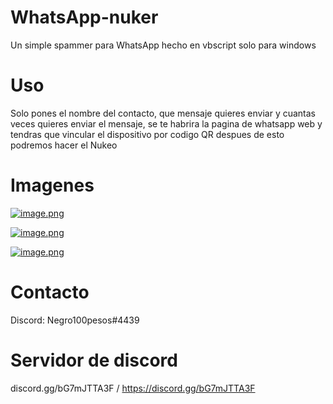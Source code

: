 # WhatsApp-nuker
Un simple spammer para WhatsApp hecho en vbscript solo para windows

# Uso
Solo pones el nombre del contacto, que mensaje quieres enviar y cuantas veces quieres enviar el mensaje, se te habrira la pagina de whatsapp web y tendras que vincular el dispositivo por codigo QR despues de esto podremos hacer el Nukeo

# Imagenes

[![image.png](https://i.postimg.cc/hPY3Y1Vx/image.png)](https://postimg.cc/ZCrcB37K)


[![image.png](https://i.postimg.cc/DyptTT3S/image.png)](https://postimg.cc/kB8jQL4C)


[![image.png](https://i.postimg.cc/50psSBxX/image.png)](https://postimg.cc/jww6sJnT)


# Contacto
Discord: Negro100pesos#4439

# Servidor de discord
discord.gg/bG7mJTTA3F / https://discord.gg/bG7mJTTA3F
